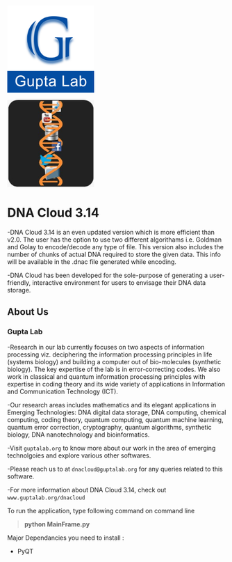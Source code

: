 <p float="left">
<img src="guptalablogo.jpg" width="200">
</p>

<p float="right">
<img src="DNA-cloud-3.14/DNA_icon-8.png" width="200">
</p>


# DNA Cloud 3.14

-DNA Cloud 3.14 is an even updated version which is more efficient than v2.0. The user has the option to use two different algorithams i.e. Goldman and Golay to encode/decode any type of file. This version also includes the number of chunks of actual DNA required to store the given data. This info will be available in the .dnac file generated while encoding. 

-DNA Cloud has been developed for the sole-purpose of generating a user-friendly, interactive environment for users to envisage their DNA data storage.

## About Us

### Gupta Lab

-Research in our lab currently focuses on two aspects of information processing viz. deciphering the information processing principles in life (systems biology) and building a computer out of bio-molecules (synthetic biology). The key expertise of the lab is in error-correcting codes. We also work in classical and quantum information processing principles with expertise in coding theory and its wide variety of applications in Information and Communication Technology (ICT). 

-Our research areas includes mathematics and its elegant applications in Emerging Technologies: DNA digital data storage, DNA computing, chemical computing, coding theory, quantum computing, quantum machine learning, quantum error correction, cryptography, quantum algorithms, synthetic biology, DNA nanotechnology and bioinformatics.

-Visit `guptalab.org` to know more about our work in the area of emerging technolgoies and explore various other softwares.

-Please reach us to at `dnacloud@guptalab.org` for any queries related to this software.

-For more information about DNA Cloud 3.14, check out `www.guptalab.org/dnacloud`       



To run the application, type following command on command line

> **python MainFrame.py**

Major Dependancies you need to install :

* PyQT
